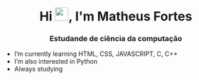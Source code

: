 <h1 align="center">Hi <img src="https://raw.githubusercontent.com/kaueMarques/kaueMarques/master/hi.gif" width="30px">, I'm Matheus Fortes</h1>
<h3 align="center">Estudande de ciência da computação</h3>


- I’m currently learning HTML, CSS, JAVASCRIPT, C, C++
- I’m also interested in Python 
- Always studying
